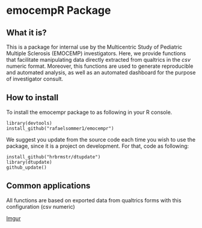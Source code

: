 # emocempR Package
## What it is?
This is a package for internal use by the Multicentric Study of Pediatric Multiple Sclerosis (EMOCEMP) investigators.
Here, we provide functions that facilitate manipulating data directly extracted from qualtrics in the *csv* numeric format.
Moreover, this functions are used to generate reproducible and automated analysis, as well as an automated dashboard for the purpose of investigator consult.

## How to install
To install the emocempr package to as following in your R console.

```
library(devtools)
install_github("rafaelsommer1/emocempr")
```

We suggest you update from the source code each time you wish to use the package, since it is a project on development.
For that, code as following:

```
install_github("hrbrmstr/dtupdate")
library(dtupdate)
github_update()
```
## Common applications
All functions are based on exported data from  qualtrics forms with this configuration (csv numeric)

[Imgur](https://i.imgur.com/GQHBnN7.png)

